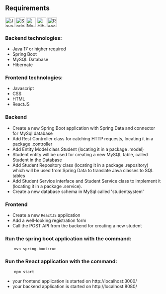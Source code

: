 ## Requirements
<a href="https://www.java.com/" title="Java"><img src="https://github.com/get-icon/geticon/raw/master/icons/java.svg" alt="Java" width="30px" height="30px"></a>
<a href="https://spring.io/" title="Spring"><img src="https://github.com/get-icon/geticon/raw/master/icons/spring.svg" alt="Spring" width="30px" height="30px"></a>
<a href="https://dev.mysql.com/" title="MySQL"><img src="https://github.com/get-icon/geticon/raw/master/icons/mysql.svg" alt="MySQL" width="30px" height="30px"></a>
<a href="https://hibernate.org/" title="Hibernate"><img src="https://github.com/get-icon/geticon/blob/master/icons/hibernate.svg" alt="Hibernate" width="30px" height="30px"></a>
<a href="https://reactjs.org/" title="React"><img src="https://github.com/get-icon/geticon/raw/master/icons/react.svg" alt="React" width="30px" height="30px"></a>

### Backend technologies:
- Java 17 or higher required
- Spring Boot
- MySQL Database
- Hibernate

### Frontend technologies:
- Javascript
- CSS
- HTML
- ReactJS

### Backend
- Create a new Spring Boot application with Spring Data and connector for MySql database
- Add Rest Controller class for catching HTTP requests, locating it in a package .controller
- Add Entity Model class Student (locating it in a package .model)
- Student entity will be used for creating a new MySQL table, called Student in the Database
- Add Student Repository class (locating it in a package .repository) which will be used from Spring Data to translate Java classes to SQL tables
- Add Student Service interface and Student Service class to implement it (locating it in a package .service).
- Create a new database schema in MySql called 'studentsystem'

### Frontend
- Create a new `ReactJS` application
- Add a well-looking registration form
- Call the POST API from the backend for creating a new student

 ### Run the spring boot application with the command: 
		mvn spring-boot:run
  ### Run the React application with the command: 
		npm start
- your frontend application is started on http://localhost:3000/
- your backend application is started on http://localhost:8080/
